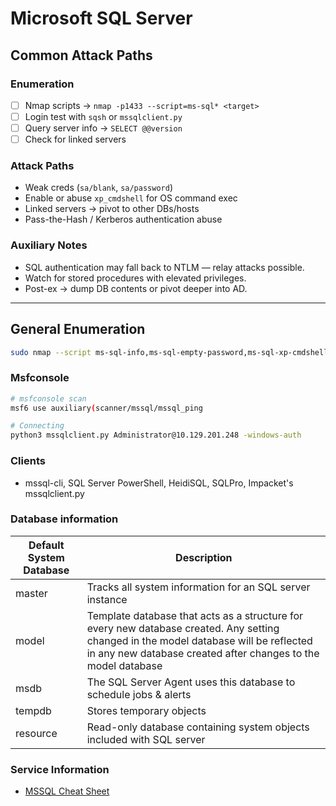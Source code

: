 # Microsoft SQL Server

## Common Attack Paths

### Enumeration
- [ ] Nmap scripts → `nmap -p1433 --script=ms-sql* <target>`
- [ ] Login test with `sqsh` or `mssqlclient.py`
- [ ] Query server info → `SELECT @@version`
- [ ] Check for linked servers

### Attack Paths
- Weak creds (`sa/blank`, `sa/password`)
- Enable or abuse `xp_cmdshell` for OS command exec
- Linked servers → pivot to other DBs/hosts
- Pass-the-Hash / Kerberos authentication abuse

### Auxiliary Notes
- SQL authentication may fall back to NTLM — relay attacks possible.
- Watch for stored procedures with elevated privileges.
- Post-ex → dump DB contents or pivot deeper into AD.

---

## General Enumeration

```bash
sudo nmap --script ms-sql-info,ms-sql-empty-password,ms-sql-xp-cmdshell,ms-sql-config,ms-sql-ntlm-info,ms-sql-tables,ms-sql-hasdbaccess,ms-sql-dac,ms-sql-dump-hashes --script-args mssql.instance-port=1433,mssql.username=sa,mssql.password=,mssql.instance-name=MSSQLSERVER -sV -p 1433 10.129.201.248
```

### Msfconsole

```bash
# msfconsole scan
msf6 use auxiliary(scanner/mssql/mssql_ping

# Connecting 
python3 mssqlclient.py Administrator@10.129.201.248 -windows-auth
```

### Clients

- mssql-cli,  SQL Server PowerShell,  HeidiSQL,  SQLPro,  Impacket's mssqlclient.py


### Database information

| Default System Database | Description |
| --- |  --- |
| master | Tracks all system information for an SQL server instance |
| model | Template database that acts as a structure for every new database created. Any setting changed in the model database will be reflected in any new database created after changes to the model database |
| msdb | The SQL Server Agent uses this database to schedule jobs & alerts |
| tempdb | Stores temporary objects |
| resource | Read-only database containing system objects included with SQL server |

### Service Information

- [MSSQL Cheat Sheet](https://pentestmonkey.net/cheat-sheet/sql-injection/mssql-sql-injection-cheat-sheet)
